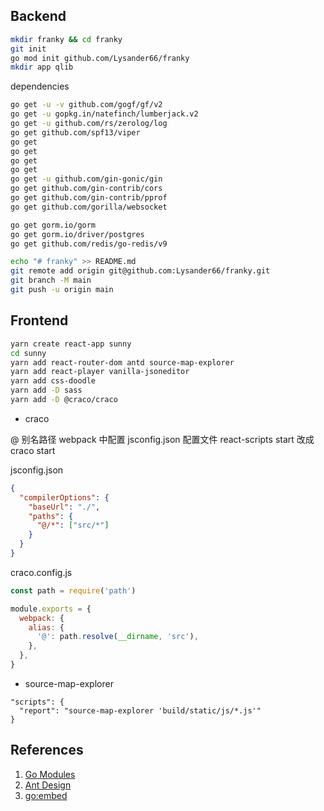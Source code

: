 ## Backend

```sh
mkdir franky && cd franky
git init
go mod init github.com/Lysander66/franky
mkdir app qlib
```

dependencies

```sh
go get -u -v github.com/gogf/gf/v2
go get -u gopkg.in/natefinch/lumberjack.v2
go get -u github.com/rs/zerolog/log
go get github.com/spf13/viper
go get
go get
go get
go get
go get -u github.com/gin-gonic/gin
go get github.com/gin-contrib/cors
go get github.com/gin-contrib/pprof
go get github.com/gorilla/websocket

go get gorm.io/gorm
go get gorm.io/driver/postgres
go get github.com/redis/go-redis/v9
```

```sh
echo "# franky" >> README.md
git remote add origin git@github.com:Lysander66/franky.git
git branch -M main
git push -u origin main
```

## Frontend

```sh
yarn create react-app sunny
cd sunny
yarn add react-router-dom antd source-map-explorer
yarn add react-player vanilla-jsoneditor
yarn add css-doodle
yarn add -D sass
yarn add -D @craco/craco
```

- craco

@ 别名路径 webpack 中配置
jsconfig.json 配置文件
react-scripts start 改成 craco start

jsconfig.json

```json
{
  "compilerOptions": {
    "baseUrl": "./",
    "paths": {
      "@/*": ["src/*"]
    }
  }
}
```

craco.config.js

```js
const path = require('path')

module.exports = {
  webpack: {
    alias: {
      '@': path.resolve(__dirname, 'src'),
    },
  },
}
```

- source-map-explorer

```
"scripts": {
  "report": "source-map-explorer 'build/static/js/*.js'"
}
```

## References

1. [Go Modules](https://github.com/golang/go/wiki/Modules)
1. [Ant Design](https://ant.design/docs/react/use-with-create-react-app-cn)
1. [go:embed](https://github.com/gin-contrib/static/issues/19)
